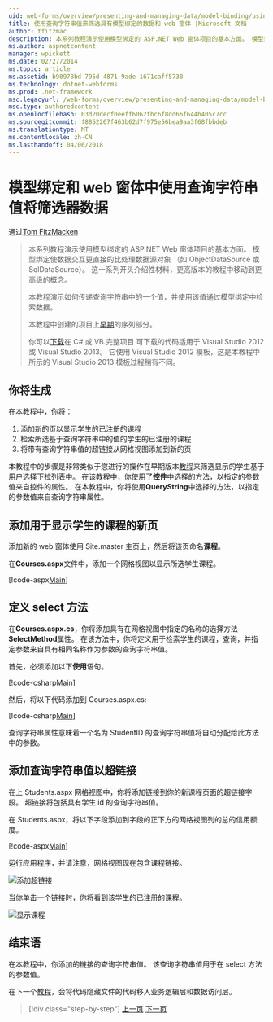 ```yaml
---
uid: web-forms/overview/presenting-and-managing-data/model-binding/using-query-string-values-to-retrieve-data
title: 使用查询字符串值来筛选具有模型绑定的数据和 web 窗体 |Microsoft 文档
author: tfitzmac
description: 本系列教程演示使用模型绑定的 ASP.NET Web 窗体项目的基本方面。 模型绑定使数据交互详细直接-...
ms.author: aspnetcontent
manager: wpickett
ms.date: 02/27/2014
ms.topic: article
ms.assetid: b90978bd-795d-4871-9ade-1671caff5730
ms.technology: dotnet-webforms
ms.prod: .net-framework
msc.legacyurl: /web-forms/overview/presenting-and-managing-data/model-binding/using-query-string-values-to-retrieve-data
msc.type: authoredcontent
ms.openlocfilehash: 03d20decf0eeff6062fbc6f8dd66f644b405c7cc
ms.sourcegitcommit: f8852267f463b62d7f975e56bea9aa3f68fbbdeb
ms.translationtype: MT
ms.contentlocale: zh-CN
ms.lasthandoff: 04/06/2018
---
```

<a name="using-query-string-values-to-filter-data-with-model-binding-and-web-forms"></a>模型绑定和 web 窗体中使用查询字符串值将筛选器数据
====================
通过[Tom FitzMacken](https://github.com/tfitzmac)

> 本系列教程演示使用模型绑定的 ASP.NET Web 窗体项目的基本方面。 模型绑定使数据交互更直接的比处理数据源对象 （如 ObjectDataSource 或 SqlDataSource）。 这一系列开头介绍性材料，更高版本的教程中移动到更高级的概念。
> 
> 本教程演示如何传递查询字符串中的一个值，并使用该值通过模型绑定中检索数据。
> 
> 本教程中创建的项目上[早期](retrieving-data.md)的序列部分。
> 
> 你可以[下载](https://go.microsoft.com/fwlink/?LinkId=286116)在 C# 或 VB.完整项目 可下载的代码适用于 Visual Studio 2012 或 Visual Studio 2013。 它使用 Visual Studio 2012 模板，这是本教程中所示的 Visual Studio 2013 模板过程稍有不同。


## <a name="what-youll-build"></a>你将生成

在本教程中，你将：

1. 添加新的页以显示学生的已注册的课程
2. 检索所选基于查询字符串中的值的学生的已注册的课程
3. 将带有查询字符串值的超链接从网格视图添加到新的页

本教程中的步骤是非常类似于您进行的操作在早期版本[教程](sorting-paging-and-filtering-data.md)来筛选显示的学生基于用户选择下拉列表中。 在该教程中，你使用了**控件**中选择的方法，以指定的参数值来自控件的属性。 在本教程中，你将使用**QueryString**中选择的方法，以指定的参数值来自查询字符串属性。

## <a name="add-new-page-for-displaying-a-students-courses"></a>添加用于显示学生的课程的新页

添加新的 web 窗体使用 Site.master 主页上，然后将该页命名**课程**。

在**Courses.aspx**文件中，添加一个网格视图以显示所选学生课程。

[!code-aspx[Main](using-query-string-values-to-retrieve-data/samples/sample1.aspx)]

## <a name="define-the-select-method"></a>定义 select 方法

在**Courses.aspx.cs**，你将添加具有在网格视图中指定的名称的选择方法**SelectMethod**属性。 在该方法中，你将定义用于检索学生的课程，查询，并指定参数来自具有相同名称作为参数的查询字符串值。

首先，必须添加以下**使用**语句。

[!code-csharp[Main](using-query-string-values-to-retrieve-data/samples/sample2.cs)]

然后，将以下代码添加到 Courses.aspx.cs:

[!code-csharp[Main](using-query-string-values-to-retrieve-data/samples/sample3.cs)]

查询字符串属性意味着一个名为 StudentID 的查询字符串值将自动分配给此方法中的参数。

## <a name="add-hyperlink-with-query-string-value"></a>添加查询字符串值以超链接

在上 Students.aspx 网格视图中，你将添加链接到你的新课程页面的超链接字段。 超链接将包括具有学生 id 的查询字符串值。

在 Students.aspx，将以下字段添加到字段的正下方的网格视图列的总的信用额度。

[!code-aspx[Main](using-query-string-values-to-retrieve-data/samples/sample4.aspx?highlight=7-8)]

运行应用程序，并请注意，网格视图现在包含课程链接。

![添加超链接](using-query-string-values-to-retrieve-data/_static/image1.png)

当你单击一个链接时，你将看到该学生的已注册的课程。

![显示课程](using-query-string-values-to-retrieve-data/_static/image2.png)

## <a name="conclusion"></a>结束语

在本教程中，你添加的链接的查询字符串值。 该查询字符串值用于在 select 方法的参数值。

在下一个[教程](adding-business-logic-layer.md)，会将代码隐藏文件的代码移入业务逻辑层和数据访问层。

> [!div class="step-by-step"]
> [上一页](integrating-jquery-ui.md)
> [下一页](adding-business-logic-layer.md)
